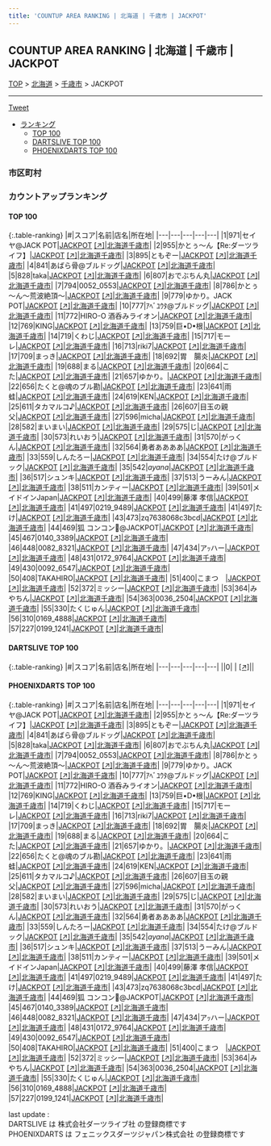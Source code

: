 ```yaml
---
title: 'COUNTUP AREA RANKING | 北海道 | 千歳市 | JACKPOT'
---
```

## COUNTUP AREA RANKING | 北海道 | 千歳市 | JACKPOT

[TOP](/darts/rank/) > [北海道](/darts/rank/北海道/) > [千歳市](/darts/rank/北海道/千歳市/) > JACKPOT

___

<a href="https://twitter.com/share?ref_src=twsrc%5Etfw" data-text="COUNTUP AREA RANKING | 北海道千歳市JACKPOT" class="twitter-share-button" data-hashtags="DARTSLIVE,PHOENIXDARTS,darts,ダーツ" data-show-count="false">Tweet</a>

* [ランキング](#カウントアップランキング)
    * [TOP 100](#top-100)
    * [DARTSLIVE TOP 100](#dartslive-top-100)
    * [PHOENIXDARTS TOP 100](#phoenixdarts-top-100)

### 市区町村

<ul>

</ul>

### カウントアップランキング

#### TOP 100



{:.table-ranking}
|#|スコア|名前|店名|所在地|
|---|---|---|---|---|
|1|971|<span class="rank-name-pd">セイヤ@JACK POT</span>|<a href="/darts/rank/shops/87812.html">JACKPOT</a> <a href="https://vs.phoenixdarts.com/jp/shop/shopDetailInfo/s_87812?s_seq=87812">[↗]</a>|<a href="/darts/rank/北海道/千歳市">北海道千歳市</a>|
|2|955|<span class="rank-name-pd">かとぅ～ん【Re:ダーツライフ】</span>|<a href="/darts/rank/shops/87812.html">JACKPOT</a> <a href="https://vs.phoenixdarts.com/jp/shop/shopDetailInfo/s_87812?s_seq=87812">[↗]</a>|<a href="/darts/rank/北海道/千歳市">北海道千歳市</a>|
|3|895|<span class="rank-name-pd">ともぞー</span>|<a href="/darts/rank/shops/87812.html">JACKPOT</a> <a href="https://vs.phoenixdarts.com/jp/shop/shopDetailInfo/s_87812?s_seq=87812">[↗]</a>|<a href="/darts/rank/北海道/千歳市">北海道千歳市</a>|
|4|841|<span class="rank-name-pd">あばら骨@ブルドッグ</span>|<a href="/darts/rank/shops/87812.html">JACKPOT</a> <a href="https://vs.phoenixdarts.com/jp/shop/shopDetailInfo/s_87812?s_seq=87812">[↗]</a>|<a href="/darts/rank/北海道/千歳市">北海道千歳市</a>|
|5|828|<span class="rank-name-pd">taka</span>|<a href="/darts/rank/shops/87812.html">JACKPOT</a> <a href="https://vs.phoenixdarts.com/jp/shop/shopDetailInfo/s_87812?s_seq=87812">[↗]</a>|<a href="/darts/rank/北海道/千歳市">北海道千歳市</a>|
|6|807|<span class="rank-name-pd">おでぶちん丸</span>|<a href="/darts/rank/shops/87812.html">JACKPOT</a> <a href="https://vs.phoenixdarts.com/jp/shop/shopDetailInfo/s_87812?s_seq=87812">[↗]</a>|<a href="/darts/rank/北海道/千歳市">北海道千歳市</a>|
|7|794|<span class="rank-name-pd">0052_0553</span>|<a href="/darts/rank/shops/87812.html">JACKPOT</a> <a href="https://vs.phoenixdarts.com/jp/shop/shopDetailInfo/s_87812?s_seq=87812">[↗]</a>|<a href="/darts/rank/北海道/千歳市">北海道千歳市</a>|
|8|786|<span class="rank-name-pd">かとぅ～ん～荒波絶頂～</span>|<a href="/darts/rank/shops/87812.html">JACKPOT</a> <a href="https://vs.phoenixdarts.com/jp/shop/shopDetailInfo/s_87812?s_seq=87812">[↗]</a>|<a href="/darts/rank/北海道/千歳市">北海道千歳市</a>|
|9|779|<span class="rank-name-pd">ゆかり。JACK POT</span>|<a href="/darts/rank/shops/87812.html">JACKPOT</a> <a href="https://vs.phoenixdarts.com/jp/shop/shopDetailInfo/s_87812?s_seq=87812">[↗]</a>|<a href="/darts/rank/北海道/千歳市">北海道千歳市</a>|
|10|777|<span class="rank-name-pd">ｱﾍﾞﾕｳﾀ@ブルドッグ</span>|<a href="/darts/rank/shops/87812.html">JACKPOT</a> <a href="https://vs.phoenixdarts.com/jp/shop/shopDetailInfo/s_87812?s_seq=87812">[↗]</a>|<a href="/darts/rank/北海道/千歳市">北海道千歳市</a>|
|11|772|<span class="rank-name-pd">HIRO-O    酒呑みライオン</span>|<a href="/darts/rank/shops/87812.html">JACKPOT</a> <a href="https://vs.phoenixdarts.com/jp/shop/shopDetailInfo/s_87812?s_seq=87812">[↗]</a>|<a href="/darts/rank/北海道/千歳市">北海道千歳市</a>|
|12|769|<span class="rank-name-pd">KING</span>|<a href="/darts/rank/shops/87812.html">JACKPOT</a> <a href="https://vs.phoenixdarts.com/jp/shop/shopDetailInfo/s_87812?s_seq=87812">[↗]</a>|<a href="/darts/rank/北海道/千歳市">北海道千歳市</a>|
|13|759|<span class="rank-name-pd">巨•D•根</span>|<a href="/darts/rank/shops/87812.html">JACKPOT</a> <a href="https://vs.phoenixdarts.com/jp/shop/shopDetailInfo/s_87812?s_seq=87812">[↗]</a>|<a href="/darts/rank/北海道/千歳市">北海道千歳市</a>|
|14|719|<span class="rank-name-pd">くわじ</span>|<a href="/darts/rank/shops/87812.html">JACKPOT</a> <a href="https://vs.phoenixdarts.com/jp/shop/shopDetailInfo/s_87812?s_seq=87812">[↗]</a>|<a href="/darts/rank/北海道/千歳市">北海道千歳市</a>|
|15|717|<span class="rank-name-pd">モーレ</span>|<a href="/darts/rank/shops/87812.html">JACKPOT</a> <a href="https://vs.phoenixdarts.com/jp/shop/shopDetailInfo/s_87812?s_seq=87812">[↗]</a>|<a href="/darts/rank/北海道/千歳市">北海道千歳市</a>|
|16|713|<span class="rank-name-pd">riki7</span>|<a href="/darts/rank/shops/87812.html">JACKPOT</a> <a href="https://vs.phoenixdarts.com/jp/shop/shopDetailInfo/s_87812?s_seq=87812">[↗]</a>|<a href="/darts/rank/北海道/千歳市">北海道千歳市</a>|
|17|709|<span class="rank-name-pd">まっき</span>|<a href="/darts/rank/shops/87812.html">JACKPOT</a> <a href="https://vs.phoenixdarts.com/jp/shop/shopDetailInfo/s_87812?s_seq=87812">[↗]</a>|<a href="/darts/rank/北海道/千歳市">北海道千歳市</a>|
|18|692|<span class="rank-name-pd">胃　腸炎</span>|<a href="/darts/rank/shops/87812.html">JACKPOT</a> <a href="https://vs.phoenixdarts.com/jp/shop/shopDetailInfo/s_87812?s_seq=87812">[↗]</a>|<a href="/darts/rank/北海道/千歳市">北海道千歳市</a>|
|19|688|<span class="rank-name-pd">まる</span>|<a href="/darts/rank/shops/87812.html">JACKPOT</a> <a href="https://vs.phoenixdarts.com/jp/shop/shopDetailInfo/s_87812?s_seq=87812">[↗]</a>|<a href="/darts/rank/北海道/千歳市">北海道千歳市</a>|
|20|664|<span class="rank-name-pd">こた</span>|<a href="/darts/rank/shops/87812.html">JACKPOT</a> <a href="https://vs.phoenixdarts.com/jp/shop/shopDetailInfo/s_87812?s_seq=87812">[↗]</a>|<a href="/darts/rank/北海道/千歳市">北海道千歳市</a>|
|21|657|<span class="rank-name-pd">ゆかり。</span>|<a href="/darts/rank/shops/87812.html">JACKPOT</a> <a href="https://vs.phoenixdarts.com/jp/shop/shopDetailInfo/s_87812?s_seq=87812">[↗]</a>|<a href="/darts/rank/北海道/千歳市">北海道千歳市</a>|
|22|656|<span class="rank-name-pd">たくと@魂のブル勘</span>|<a href="/darts/rank/shops/87812.html">JACKPOT</a> <a href="https://vs.phoenixdarts.com/jp/shop/shopDetailInfo/s_87812?s_seq=87812">[↗]</a>|<a href="/darts/rank/北海道/千歳市">北海道千歳市</a>|
|23|641|<span class="rank-name-pd">雨蛙</span>|<a href="/darts/rank/shops/87812.html">JACKPOT</a> <a href="https://vs.phoenixdarts.com/jp/shop/shopDetailInfo/s_87812?s_seq=87812">[↗]</a>|<a href="/darts/rank/北海道/千歳市">北海道千歳市</a>|
|24|619|<span class="rank-name-pd">KEN</span>|<a href="/darts/rank/shops/87812.html">JACKPOT</a> <a href="https://vs.phoenixdarts.com/jp/shop/shopDetailInfo/s_87812?s_seq=87812">[↗]</a>|<a href="/darts/rank/北海道/千歳市">北海道千歳市</a>|
|25|611|<span class="rank-name-pd">タカマルコ♪</span>|<a href="/darts/rank/shops/87812.html">JACKPOT</a> <a href="https://vs.phoenixdarts.com/jp/shop/shopDetailInfo/s_87812?s_seq=87812">[↗]</a>|<a href="/darts/rank/北海道/千歳市">北海道千歳市</a>|
|26|607|<span class="rank-name-pd">目玉の親父</span>|<a href="/darts/rank/shops/87812.html">JACKPOT</a> <a href="https://vs.phoenixdarts.com/jp/shop/shopDetailInfo/s_87812?s_seq=87812">[↗]</a>|<a href="/darts/rank/北海道/千歳市">北海道千歳市</a>|
|27|596|<span class="rank-name-pd">micha</span>|<a href="/darts/rank/shops/87812.html">JACKPOT</a> <a href="https://vs.phoenixdarts.com/jp/shop/shopDetailInfo/s_87812?s_seq=87812">[↗]</a>|<a href="/darts/rank/北海道/千歳市">北海道千歳市</a>|
|28|582|<span class="rank-name-pd">まいまい</span>|<a href="/darts/rank/shops/87812.html">JACKPOT</a> <a href="https://vs.phoenixdarts.com/jp/shop/shopDetailInfo/s_87812?s_seq=87812">[↗]</a>|<a href="/darts/rank/北海道/千歳市">北海道千歳市</a>|
|29|575|<span class="rank-name-pd">じ</span>|<a href="/darts/rank/shops/87812.html">JACKPOT</a> <a href="https://vs.phoenixdarts.com/jp/shop/shopDetailInfo/s_87812?s_seq=87812">[↗]</a>|<a href="/darts/rank/北海道/千歳市">北海道千歳市</a>|
|30|573|<span class="rank-name-pd">れいおう</span>|<a href="/darts/rank/shops/87812.html">JACKPOT</a> <a href="https://vs.phoenixdarts.com/jp/shop/shopDetailInfo/s_87812?s_seq=87812">[↗]</a>|<a href="/darts/rank/北海道/千歳市">北海道千歳市</a>|
|31|570|<span class="rank-name-pd">がっくん</span>|<a href="/darts/rank/shops/87812.html">JACKPOT</a> <a href="https://vs.phoenixdarts.com/jp/shop/shopDetailInfo/s_87812?s_seq=87812">[↗]</a>|<a href="/darts/rank/北海道/千歳市">北海道千歳市</a>|
|32|564|<span class="rank-name-pd">勇者ああああ</span>|<a href="/darts/rank/shops/87812.html">JACKPOT</a> <a href="https://vs.phoenixdarts.com/jp/shop/shopDetailInfo/s_87812?s_seq=87812">[↗]</a>|<a href="/darts/rank/北海道/千歳市">北海道千歳市</a>|
|33|559|<span class="rank-name-pd">しんたろー</span>|<a href="/darts/rank/shops/87812.html">JACKPOT</a> <a href="https://vs.phoenixdarts.com/jp/shop/shopDetailInfo/s_87812?s_seq=87812">[↗]</a>|<a href="/darts/rank/北海道/千歳市">北海道千歳市</a>|
|34|554|<span class="rank-name-pd">たけ@ブルドック</span>|<a href="/darts/rank/shops/87812.html">JACKPOT</a> <a href="https://vs.phoenixdarts.com/jp/shop/shopDetailInfo/s_87812?s_seq=87812">[↗]</a>|<a href="/darts/rank/北海道/千歳市">北海道千歳市</a>|
|35|542|<span class="rank-name-pd">*ayana*</span>|<a href="/darts/rank/shops/87812.html">JACKPOT</a> <a href="https://vs.phoenixdarts.com/jp/shop/shopDetailInfo/s_87812?s_seq=87812">[↗]</a>|<a href="/darts/rank/北海道/千歳市">北海道千歳市</a>|
|36|517|<span class="rank-name-pd">シュンキ</span>|<a href="/darts/rank/shops/87812.html">JACKPOT</a> <a href="https://vs.phoenixdarts.com/jp/shop/shopDetailInfo/s_87812?s_seq=87812">[↗]</a>|<a href="/darts/rank/北海道/千歳市">北海道千歳市</a>|
|37|513|<span class="rank-name-pd">うーみん</span>|<a href="/darts/rank/shops/87812.html">JACKPOT</a> <a href="https://vs.phoenixdarts.com/jp/shop/shopDetailInfo/s_87812?s_seq=87812">[↗]</a>|<a href="/darts/rank/北海道/千歳市">北海道千歳市</a>|
|38|511|<span class="rank-name-pd">カンティー</span>|<a href="/darts/rank/shops/87812.html">JACKPOT</a> <a href="https://vs.phoenixdarts.com/jp/shop/shopDetailInfo/s_87812?s_seq=87812">[↗]</a>|<a href="/darts/rank/北海道/千歳市">北海道千歳市</a>|
|39|501|<span class="rank-name-pd">メイドインJapan</span>|<a href="/darts/rank/shops/87812.html">JACKPOT</a> <a href="https://vs.phoenixdarts.com/jp/shop/shopDetailInfo/s_87812?s_seq=87812">[↗]</a>|<a href="/darts/rank/北海道/千歳市">北海道千歳市</a>|
|40|499|<span class="rank-name-pd">藤澤 孝信</span>|<a href="/darts/rank/shops/87812.html">JACKPOT</a> <a href="https://vs.phoenixdarts.com/jp/shop/shopDetailInfo/s_87812?s_seq=87812">[↗]</a>|<a href="/darts/rank/北海道/千歳市">北海道千歳市</a>|
|41|497|<span class="rank-name-pd">0219_9489</span>|<a href="/darts/rank/shops/87812.html">JACKPOT</a> <a href="https://vs.phoenixdarts.com/jp/shop/shopDetailInfo/s_87812?s_seq=87812">[↗]</a>|<a href="/darts/rank/北海道/千歳市">北海道千歳市</a>|
|41|497|<span class="rank-name-pd">たけ</span>|<a href="/darts/rank/shops/87812.html">JACKPOT</a> <a href="https://vs.phoenixdarts.com/jp/shop/shopDetailInfo/s_87812?s_seq=87812">[↗]</a>|<a href="/darts/rank/北海道/千歳市">北海道千歳市</a>|
|43|473|<span class="rank-name-pd">zq7638068c3bcd</span>|<a href="/darts/rank/shops/87812.html">JACKPOT</a> <a href="https://vs.phoenixdarts.com/jp/shop/shopDetailInfo/s_87812?s_seq=87812">[↗]</a>|<a href="/darts/rank/北海道/千歳市">北海道千歳市</a>|
|44|469|<span class="rank-name-pd">狐 コンコン🦊@JACKPOT</span>|<a href="/darts/rank/shops/87812.html">JACKPOT</a> <a href="https://vs.phoenixdarts.com/jp/shop/shopDetailInfo/s_87812?s_seq=87812">[↗]</a>|<a href="/darts/rank/北海道/千歳市">北海道千歳市</a>|
|45|467|<span class="rank-name-pd">0140_3389</span>|<a href="/darts/rank/shops/87812.html">JACKPOT</a> <a href="https://vs.phoenixdarts.com/jp/shop/shopDetailInfo/s_87812?s_seq=87812">[↗]</a>|<a href="/darts/rank/北海道/千歳市">北海道千歳市</a>|
|46|448|<span class="rank-name-pd">0082_8321</span>|<a href="/darts/rank/shops/87812.html">JACKPOT</a> <a href="https://vs.phoenixdarts.com/jp/shop/shopDetailInfo/s_87812?s_seq=87812">[↗]</a>|<a href="/darts/rank/北海道/千歳市">北海道千歳市</a>|
|47|434|<span class="rank-name-pd">アｯハー</span>|<a href="/darts/rank/shops/87812.html">JACKPOT</a> <a href="https://vs.phoenixdarts.com/jp/shop/shopDetailInfo/s_87812?s_seq=87812">[↗]</a>|<a href="/darts/rank/北海道/千歳市">北海道千歳市</a>|
|48|431|<span class="rank-name-pd">0172_9764</span>|<a href="/darts/rank/shops/87812.html">JACKPOT</a> <a href="https://vs.phoenixdarts.com/jp/shop/shopDetailInfo/s_87812?s_seq=87812">[↗]</a>|<a href="/darts/rank/北海道/千歳市">北海道千歳市</a>|
|49|430|<span class="rank-name-pd">0092_6547</span>|<a href="/darts/rank/shops/87812.html">JACKPOT</a> <a href="https://vs.phoenixdarts.com/jp/shop/shopDetailInfo/s_87812?s_seq=87812">[↗]</a>|<a href="/darts/rank/北海道/千歳市">北海道千歳市</a>|
|50|408|<span class="rank-name-pd">TAKAHIRO</span>|<a href="/darts/rank/shops/87812.html">JACKPOT</a> <a href="https://vs.phoenixdarts.com/jp/shop/shopDetailInfo/s_87812?s_seq=87812">[↗]</a>|<a href="/darts/rank/北海道/千歳市">北海道千歳市</a>|
|51|400|<span class="rank-name-pd">こまつ　</span>|<a href="/darts/rank/shops/87812.html">JACKPOT</a> <a href="https://vs.phoenixdarts.com/jp/shop/shopDetailInfo/s_87812?s_seq=87812">[↗]</a>|<a href="/darts/rank/北海道/千歳市">北海道千歳市</a>|
|52|372|<span class="rank-name-pd">ミッシー</span>|<a href="/darts/rank/shops/87812.html">JACKPOT</a> <a href="https://vs.phoenixdarts.com/jp/shop/shopDetailInfo/s_87812?s_seq=87812">[↗]</a>|<a href="/darts/rank/北海道/千歳市">北海道千歳市</a>|
|53|364|<span class="rank-name-pd">みやちん</span>|<a href="/darts/rank/shops/87812.html">JACKPOT</a> <a href="https://vs.phoenixdarts.com/jp/shop/shopDetailInfo/s_87812?s_seq=87812">[↗]</a>|<a href="/darts/rank/北海道/千歳市">北海道千歳市</a>|
|54|363|<span class="rank-name-pd">0036_2504</span>|<a href="/darts/rank/shops/87812.html">JACKPOT</a> <a href="https://vs.phoenixdarts.com/jp/shop/shopDetailInfo/s_87812?s_seq=87812">[↗]</a>|<a href="/darts/rank/北海道/千歳市">北海道千歳市</a>|
|55|330|<span class="rank-name-pd">たくじゅん</span>|<a href="/darts/rank/shops/87812.html">JACKPOT</a> <a href="https://vs.phoenixdarts.com/jp/shop/shopDetailInfo/s_87812?s_seq=87812">[↗]</a>|<a href="/darts/rank/北海道/千歳市">北海道千歳市</a>|
|56|310|<span class="rank-name-pd">0169_4888</span>|<a href="/darts/rank/shops/87812.html">JACKPOT</a> <a href="https://vs.phoenixdarts.com/jp/shop/shopDetailInfo/s_87812?s_seq=87812">[↗]</a>|<a href="/darts/rank/北海道/千歳市">北海道千歳市</a>|
|57|227|<span class="rank-name-pd">0199_1241</span>|<a href="/darts/rank/shops/87812.html">JACKPOT</a> <a href="https://vs.phoenixdarts.com/jp/shop/shopDetailInfo/s_87812?s_seq=87812">[↗]</a>|<a href="/darts/rank/北海道/千歳市">北海道千歳市</a>|


#### DARTSLIVE TOP 100



{:.table-ranking}
|#|スコア|名前|店名|所在地|
|---|---|---|---|---|
||0|<span class="rank-name-dl"> </span>|<a href="/darts/rank/shops/.html"></a> <a href="">[↗]</a>|<a href="/darts/rank//"></a>|


#### PHOENIXDARTS TOP 100



{:.table-ranking}
|#|スコア|名前|店名|所在地|
|---|---|---|---|---|
|1|971|<span class="rank-name-pd">セイヤ@JACK POT</span>|<a href="/darts/rank/shops/87812.html">JACKPOT</a> <a href="https://vs.phoenixdarts.com/jp/shop/shopDetailInfo/s_87812?s_seq=87812">[↗]</a>|<a href="/darts/rank/北海道/千歳市">北海道千歳市</a>|
|2|955|<span class="rank-name-pd">かとぅ～ん【Re:ダーツライフ】</span>|<a href="/darts/rank/shops/87812.html">JACKPOT</a> <a href="https://vs.phoenixdarts.com/jp/shop/shopDetailInfo/s_87812?s_seq=87812">[↗]</a>|<a href="/darts/rank/北海道/千歳市">北海道千歳市</a>|
|3|895|<span class="rank-name-pd">ともぞー</span>|<a href="/darts/rank/shops/87812.html">JACKPOT</a> <a href="https://vs.phoenixdarts.com/jp/shop/shopDetailInfo/s_87812?s_seq=87812">[↗]</a>|<a href="/darts/rank/北海道/千歳市">北海道千歳市</a>|
|4|841|<span class="rank-name-pd">あばら骨@ブルドッグ</span>|<a href="/darts/rank/shops/87812.html">JACKPOT</a> <a href="https://vs.phoenixdarts.com/jp/shop/shopDetailInfo/s_87812?s_seq=87812">[↗]</a>|<a href="/darts/rank/北海道/千歳市">北海道千歳市</a>|
|5|828|<span class="rank-name-pd">taka</span>|<a href="/darts/rank/shops/87812.html">JACKPOT</a> <a href="https://vs.phoenixdarts.com/jp/shop/shopDetailInfo/s_87812?s_seq=87812">[↗]</a>|<a href="/darts/rank/北海道/千歳市">北海道千歳市</a>|
|6|807|<span class="rank-name-pd">おでぶちん丸</span>|<a href="/darts/rank/shops/87812.html">JACKPOT</a> <a href="https://vs.phoenixdarts.com/jp/shop/shopDetailInfo/s_87812?s_seq=87812">[↗]</a>|<a href="/darts/rank/北海道/千歳市">北海道千歳市</a>|
|7|794|<span class="rank-name-pd">0052_0553</span>|<a href="/darts/rank/shops/87812.html">JACKPOT</a> <a href="https://vs.phoenixdarts.com/jp/shop/shopDetailInfo/s_87812?s_seq=87812">[↗]</a>|<a href="/darts/rank/北海道/千歳市">北海道千歳市</a>|
|8|786|<span class="rank-name-pd">かとぅ～ん～荒波絶頂～</span>|<a href="/darts/rank/shops/87812.html">JACKPOT</a> <a href="https://vs.phoenixdarts.com/jp/shop/shopDetailInfo/s_87812?s_seq=87812">[↗]</a>|<a href="/darts/rank/北海道/千歳市">北海道千歳市</a>|
|9|779|<span class="rank-name-pd">ゆかり。JACK POT</span>|<a href="/darts/rank/shops/87812.html">JACKPOT</a> <a href="https://vs.phoenixdarts.com/jp/shop/shopDetailInfo/s_87812?s_seq=87812">[↗]</a>|<a href="/darts/rank/北海道/千歳市">北海道千歳市</a>|
|10|777|<span class="rank-name-pd">ｱﾍﾞﾕｳﾀ@ブルドッグ</span>|<a href="/darts/rank/shops/87812.html">JACKPOT</a> <a href="https://vs.phoenixdarts.com/jp/shop/shopDetailInfo/s_87812?s_seq=87812">[↗]</a>|<a href="/darts/rank/北海道/千歳市">北海道千歳市</a>|
|11|772|<span class="rank-name-pd">HIRO-O    酒呑みライオン</span>|<a href="/darts/rank/shops/87812.html">JACKPOT</a> <a href="https://vs.phoenixdarts.com/jp/shop/shopDetailInfo/s_87812?s_seq=87812">[↗]</a>|<a href="/darts/rank/北海道/千歳市">北海道千歳市</a>|
|12|769|<span class="rank-name-pd">KING</span>|<a href="/darts/rank/shops/87812.html">JACKPOT</a> <a href="https://vs.phoenixdarts.com/jp/shop/shopDetailInfo/s_87812?s_seq=87812">[↗]</a>|<a href="/darts/rank/北海道/千歳市">北海道千歳市</a>|
|13|759|<span class="rank-name-pd">巨•D•根</span>|<a href="/darts/rank/shops/87812.html">JACKPOT</a> <a href="https://vs.phoenixdarts.com/jp/shop/shopDetailInfo/s_87812?s_seq=87812">[↗]</a>|<a href="/darts/rank/北海道/千歳市">北海道千歳市</a>|
|14|719|<span class="rank-name-pd">くわじ</span>|<a href="/darts/rank/shops/87812.html">JACKPOT</a> <a href="https://vs.phoenixdarts.com/jp/shop/shopDetailInfo/s_87812?s_seq=87812">[↗]</a>|<a href="/darts/rank/北海道/千歳市">北海道千歳市</a>|
|15|717|<span class="rank-name-pd">モーレ</span>|<a href="/darts/rank/shops/87812.html">JACKPOT</a> <a href="https://vs.phoenixdarts.com/jp/shop/shopDetailInfo/s_87812?s_seq=87812">[↗]</a>|<a href="/darts/rank/北海道/千歳市">北海道千歳市</a>|
|16|713|<span class="rank-name-pd">riki7</span>|<a href="/darts/rank/shops/87812.html">JACKPOT</a> <a href="https://vs.phoenixdarts.com/jp/shop/shopDetailInfo/s_87812?s_seq=87812">[↗]</a>|<a href="/darts/rank/北海道/千歳市">北海道千歳市</a>|
|17|709|<span class="rank-name-pd">まっき</span>|<a href="/darts/rank/shops/87812.html">JACKPOT</a> <a href="https://vs.phoenixdarts.com/jp/shop/shopDetailInfo/s_87812?s_seq=87812">[↗]</a>|<a href="/darts/rank/北海道/千歳市">北海道千歳市</a>|
|18|692|<span class="rank-name-pd">胃　腸炎</span>|<a href="/darts/rank/shops/87812.html">JACKPOT</a> <a href="https://vs.phoenixdarts.com/jp/shop/shopDetailInfo/s_87812?s_seq=87812">[↗]</a>|<a href="/darts/rank/北海道/千歳市">北海道千歳市</a>|
|19|688|<span class="rank-name-pd">まる</span>|<a href="/darts/rank/shops/87812.html">JACKPOT</a> <a href="https://vs.phoenixdarts.com/jp/shop/shopDetailInfo/s_87812?s_seq=87812">[↗]</a>|<a href="/darts/rank/北海道/千歳市">北海道千歳市</a>|
|20|664|<span class="rank-name-pd">こた</span>|<a href="/darts/rank/shops/87812.html">JACKPOT</a> <a href="https://vs.phoenixdarts.com/jp/shop/shopDetailInfo/s_87812?s_seq=87812">[↗]</a>|<a href="/darts/rank/北海道/千歳市">北海道千歳市</a>|
|21|657|<span class="rank-name-pd">ゆかり。</span>|<a href="/darts/rank/shops/87812.html">JACKPOT</a> <a href="https://vs.phoenixdarts.com/jp/shop/shopDetailInfo/s_87812?s_seq=87812">[↗]</a>|<a href="/darts/rank/北海道/千歳市">北海道千歳市</a>|
|22|656|<span class="rank-name-pd">たくと@魂のブル勘</span>|<a href="/darts/rank/shops/87812.html">JACKPOT</a> <a href="https://vs.phoenixdarts.com/jp/shop/shopDetailInfo/s_87812?s_seq=87812">[↗]</a>|<a href="/darts/rank/北海道/千歳市">北海道千歳市</a>|
|23|641|<span class="rank-name-pd">雨蛙</span>|<a href="/darts/rank/shops/87812.html">JACKPOT</a> <a href="https://vs.phoenixdarts.com/jp/shop/shopDetailInfo/s_87812?s_seq=87812">[↗]</a>|<a href="/darts/rank/北海道/千歳市">北海道千歳市</a>|
|24|619|<span class="rank-name-pd">KEN</span>|<a href="/darts/rank/shops/87812.html">JACKPOT</a> <a href="https://vs.phoenixdarts.com/jp/shop/shopDetailInfo/s_87812?s_seq=87812">[↗]</a>|<a href="/darts/rank/北海道/千歳市">北海道千歳市</a>|
|25|611|<span class="rank-name-pd">タカマルコ♪</span>|<a href="/darts/rank/shops/87812.html">JACKPOT</a> <a href="https://vs.phoenixdarts.com/jp/shop/shopDetailInfo/s_87812?s_seq=87812">[↗]</a>|<a href="/darts/rank/北海道/千歳市">北海道千歳市</a>|
|26|607|<span class="rank-name-pd">目玉の親父</span>|<a href="/darts/rank/shops/87812.html">JACKPOT</a> <a href="https://vs.phoenixdarts.com/jp/shop/shopDetailInfo/s_87812?s_seq=87812">[↗]</a>|<a href="/darts/rank/北海道/千歳市">北海道千歳市</a>|
|27|596|<span class="rank-name-pd">micha</span>|<a href="/darts/rank/shops/87812.html">JACKPOT</a> <a href="https://vs.phoenixdarts.com/jp/shop/shopDetailInfo/s_87812?s_seq=87812">[↗]</a>|<a href="/darts/rank/北海道/千歳市">北海道千歳市</a>|
|28|582|<span class="rank-name-pd">まいまい</span>|<a href="/darts/rank/shops/87812.html">JACKPOT</a> <a href="https://vs.phoenixdarts.com/jp/shop/shopDetailInfo/s_87812?s_seq=87812">[↗]</a>|<a href="/darts/rank/北海道/千歳市">北海道千歳市</a>|
|29|575|<span class="rank-name-pd">じ</span>|<a href="/darts/rank/shops/87812.html">JACKPOT</a> <a href="https://vs.phoenixdarts.com/jp/shop/shopDetailInfo/s_87812?s_seq=87812">[↗]</a>|<a href="/darts/rank/北海道/千歳市">北海道千歳市</a>|
|30|573|<span class="rank-name-pd">れいおう</span>|<a href="/darts/rank/shops/87812.html">JACKPOT</a> <a href="https://vs.phoenixdarts.com/jp/shop/shopDetailInfo/s_87812?s_seq=87812">[↗]</a>|<a href="/darts/rank/北海道/千歳市">北海道千歳市</a>|
|31|570|<span class="rank-name-pd">がっくん</span>|<a href="/darts/rank/shops/87812.html">JACKPOT</a> <a href="https://vs.phoenixdarts.com/jp/shop/shopDetailInfo/s_87812?s_seq=87812">[↗]</a>|<a href="/darts/rank/北海道/千歳市">北海道千歳市</a>|
|32|564|<span class="rank-name-pd">勇者ああああ</span>|<a href="/darts/rank/shops/87812.html">JACKPOT</a> <a href="https://vs.phoenixdarts.com/jp/shop/shopDetailInfo/s_87812?s_seq=87812">[↗]</a>|<a href="/darts/rank/北海道/千歳市">北海道千歳市</a>|
|33|559|<span class="rank-name-pd">しんたろー</span>|<a href="/darts/rank/shops/87812.html">JACKPOT</a> <a href="https://vs.phoenixdarts.com/jp/shop/shopDetailInfo/s_87812?s_seq=87812">[↗]</a>|<a href="/darts/rank/北海道/千歳市">北海道千歳市</a>|
|34|554|<span class="rank-name-pd">たけ@ブルドック</span>|<a href="/darts/rank/shops/87812.html">JACKPOT</a> <a href="https://vs.phoenixdarts.com/jp/shop/shopDetailInfo/s_87812?s_seq=87812">[↗]</a>|<a href="/darts/rank/北海道/千歳市">北海道千歳市</a>|
|35|542|<span class="rank-name-pd">*ayana*</span>|<a href="/darts/rank/shops/87812.html">JACKPOT</a> <a href="https://vs.phoenixdarts.com/jp/shop/shopDetailInfo/s_87812?s_seq=87812">[↗]</a>|<a href="/darts/rank/北海道/千歳市">北海道千歳市</a>|
|36|517|<span class="rank-name-pd">シュンキ</span>|<a href="/darts/rank/shops/87812.html">JACKPOT</a> <a href="https://vs.phoenixdarts.com/jp/shop/shopDetailInfo/s_87812?s_seq=87812">[↗]</a>|<a href="/darts/rank/北海道/千歳市">北海道千歳市</a>|
|37|513|<span class="rank-name-pd">うーみん</span>|<a href="/darts/rank/shops/87812.html">JACKPOT</a> <a href="https://vs.phoenixdarts.com/jp/shop/shopDetailInfo/s_87812?s_seq=87812">[↗]</a>|<a href="/darts/rank/北海道/千歳市">北海道千歳市</a>|
|38|511|<span class="rank-name-pd">カンティー</span>|<a href="/darts/rank/shops/87812.html">JACKPOT</a> <a href="https://vs.phoenixdarts.com/jp/shop/shopDetailInfo/s_87812?s_seq=87812">[↗]</a>|<a href="/darts/rank/北海道/千歳市">北海道千歳市</a>|
|39|501|<span class="rank-name-pd">メイドインJapan</span>|<a href="/darts/rank/shops/87812.html">JACKPOT</a> <a href="https://vs.phoenixdarts.com/jp/shop/shopDetailInfo/s_87812?s_seq=87812">[↗]</a>|<a href="/darts/rank/北海道/千歳市">北海道千歳市</a>|
|40|499|<span class="rank-name-pd">藤澤 孝信</span>|<a href="/darts/rank/shops/87812.html">JACKPOT</a> <a href="https://vs.phoenixdarts.com/jp/shop/shopDetailInfo/s_87812?s_seq=87812">[↗]</a>|<a href="/darts/rank/北海道/千歳市">北海道千歳市</a>|
|41|497|<span class="rank-name-pd">0219_9489</span>|<a href="/darts/rank/shops/87812.html">JACKPOT</a> <a href="https://vs.phoenixdarts.com/jp/shop/shopDetailInfo/s_87812?s_seq=87812">[↗]</a>|<a href="/darts/rank/北海道/千歳市">北海道千歳市</a>|
|41|497|<span class="rank-name-pd">たけ</span>|<a href="/darts/rank/shops/87812.html">JACKPOT</a> <a href="https://vs.phoenixdarts.com/jp/shop/shopDetailInfo/s_87812?s_seq=87812">[↗]</a>|<a href="/darts/rank/北海道/千歳市">北海道千歳市</a>|
|43|473|<span class="rank-name-pd">zq7638068c3bcd</span>|<a href="/darts/rank/shops/87812.html">JACKPOT</a> <a href="https://vs.phoenixdarts.com/jp/shop/shopDetailInfo/s_87812?s_seq=87812">[↗]</a>|<a href="/darts/rank/北海道/千歳市">北海道千歳市</a>|
|44|469|<span class="rank-name-pd">狐 コンコン🦊@JACKPOT</span>|<a href="/darts/rank/shops/87812.html">JACKPOT</a> <a href="https://vs.phoenixdarts.com/jp/shop/shopDetailInfo/s_87812?s_seq=87812">[↗]</a>|<a href="/darts/rank/北海道/千歳市">北海道千歳市</a>|
|45|467|<span class="rank-name-pd">0140_3389</span>|<a href="/darts/rank/shops/87812.html">JACKPOT</a> <a href="https://vs.phoenixdarts.com/jp/shop/shopDetailInfo/s_87812?s_seq=87812">[↗]</a>|<a href="/darts/rank/北海道/千歳市">北海道千歳市</a>|
|46|448|<span class="rank-name-pd">0082_8321</span>|<a href="/darts/rank/shops/87812.html">JACKPOT</a> <a href="https://vs.phoenixdarts.com/jp/shop/shopDetailInfo/s_87812?s_seq=87812">[↗]</a>|<a href="/darts/rank/北海道/千歳市">北海道千歳市</a>|
|47|434|<span class="rank-name-pd">アｯハー</span>|<a href="/darts/rank/shops/87812.html">JACKPOT</a> <a href="https://vs.phoenixdarts.com/jp/shop/shopDetailInfo/s_87812?s_seq=87812">[↗]</a>|<a href="/darts/rank/北海道/千歳市">北海道千歳市</a>|
|48|431|<span class="rank-name-pd">0172_9764</span>|<a href="/darts/rank/shops/87812.html">JACKPOT</a> <a href="https://vs.phoenixdarts.com/jp/shop/shopDetailInfo/s_87812?s_seq=87812">[↗]</a>|<a href="/darts/rank/北海道/千歳市">北海道千歳市</a>|
|49|430|<span class="rank-name-pd">0092_6547</span>|<a href="/darts/rank/shops/87812.html">JACKPOT</a> <a href="https://vs.phoenixdarts.com/jp/shop/shopDetailInfo/s_87812?s_seq=87812">[↗]</a>|<a href="/darts/rank/北海道/千歳市">北海道千歳市</a>|
|50|408|<span class="rank-name-pd">TAKAHIRO</span>|<a href="/darts/rank/shops/87812.html">JACKPOT</a> <a href="https://vs.phoenixdarts.com/jp/shop/shopDetailInfo/s_87812?s_seq=87812">[↗]</a>|<a href="/darts/rank/北海道/千歳市">北海道千歳市</a>|
|51|400|<span class="rank-name-pd">こまつ　</span>|<a href="/darts/rank/shops/87812.html">JACKPOT</a> <a href="https://vs.phoenixdarts.com/jp/shop/shopDetailInfo/s_87812?s_seq=87812">[↗]</a>|<a href="/darts/rank/北海道/千歳市">北海道千歳市</a>|
|52|372|<span class="rank-name-pd">ミッシー</span>|<a href="/darts/rank/shops/87812.html">JACKPOT</a> <a href="https://vs.phoenixdarts.com/jp/shop/shopDetailInfo/s_87812?s_seq=87812">[↗]</a>|<a href="/darts/rank/北海道/千歳市">北海道千歳市</a>|
|53|364|<span class="rank-name-pd">みやちん</span>|<a href="/darts/rank/shops/87812.html">JACKPOT</a> <a href="https://vs.phoenixdarts.com/jp/shop/shopDetailInfo/s_87812?s_seq=87812">[↗]</a>|<a href="/darts/rank/北海道/千歳市">北海道千歳市</a>|
|54|363|<span class="rank-name-pd">0036_2504</span>|<a href="/darts/rank/shops/87812.html">JACKPOT</a> <a href="https://vs.phoenixdarts.com/jp/shop/shopDetailInfo/s_87812?s_seq=87812">[↗]</a>|<a href="/darts/rank/北海道/千歳市">北海道千歳市</a>|
|55|330|<span class="rank-name-pd">たくじゅん</span>|<a href="/darts/rank/shops/87812.html">JACKPOT</a> <a href="https://vs.phoenixdarts.com/jp/shop/shopDetailInfo/s_87812?s_seq=87812">[↗]</a>|<a href="/darts/rank/北海道/千歳市">北海道千歳市</a>|
|56|310|<span class="rank-name-pd">0169_4888</span>|<a href="/darts/rank/shops/87812.html">JACKPOT</a> <a href="https://vs.phoenixdarts.com/jp/shop/shopDetailInfo/s_87812?s_seq=87812">[↗]</a>|<a href="/darts/rank/北海道/千歳市">北海道千歳市</a>|
|57|227|<span class="rank-name-pd">0199_1241</span>|<a href="/darts/rank/shops/87812.html">JACKPOT</a> <a href="https://vs.phoenixdarts.com/jp/shop/shopDetailInfo/s_87812?s_seq=87812">[↗]</a>|<a href="/darts/rank/北海道/千歳市">北海道千歳市</a>|


<div class="footer border-top border-gray-light mt-5 pt-3 text-right text-gray">
    last update : <span style="font-weight: italic" id="foot_last_modified"></span><br />
    DARTSLIVE は 株式会社ダーツライブ社 の登録商標です<br />
    PHOENIXDARTS は フェニックスダーツジャパン株式会社 の登録商標です<br />
</div>

<script src="https://cdnjs.cloudflare.com/ajax/libs/jquery.tablesorter/2.31.3/js/jquery.tablesorter.min.js" integrity="sha512-qzgd5cYSZcosqpzpn7zF2ZId8f/8CHmFKZ8j7mU4OUXTNRd5g+ZHBPsgKEwoqxCtdQvExE5LprwwPAgoicguNg==" crossorigin="anonymous" referrerpolicy="no-referrer"></script>
<link rel="stylesheet" href="https://cdnjs.cloudflare.com/ajax/libs/jquery.tablesorter/2.31.3/css/theme.default.min.css" integrity="sha512-wghhOJkjQX0Lh3NSWvNKeZ0ZpNn+SPVXX1Qyc9OCaogADktxrBiBdKGDoqVUOyhStvMBmJQ8ZdMHiR3wuEq8+w==" crossorigin="anonymous" referrerpolicy="no-referrer" />
<script>
$(function() {
    $(".table-ranking").tablesorter({sortList:[[0, 0]]});
    $("#foot_last_modified").text(formatDate(new Date(document.lastModified), 'yyyy-MM-dd HH:mm:ss'));
});
</script>

<script async src="https://platform.twitter.com/widgets.js" charset="utf-8"></script>